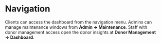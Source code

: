# Navigation

Clients can access the dashboard from the navigation menu.
Admins can manage maintenance windows from **Admin → Maintenance**.
Staff with donor management access open the donor insights at **Donor Management → Dashboard**.
